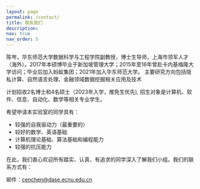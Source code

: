 ```yaml
---
layout: page
permalink: /contact/
title: 联系我们
description: 
nav: true
nav_order: 5
---
```


陈岑，华东师范大学数据科学与工程学院副教授，博士生导师，上海市领军人才（海外）。2017年本硕博毕业于新加坡管理大学；2015年至16年曾赴卡内基梅隆大学访问；毕业后加入蚂蚁集团；2021年加入华东师范大学。
主要研究方向包括隐私计算、自然语言处理、金融领域数据挖掘相关应用及技术

计划招收2名博士和4名硕士（2023年入学，推免生优先), 招生对象是计算机、软件、信息、自动化、数学等相关专业学生。

希望申请本实验室的同学具有：
- 较强的自我驱动力（最重要的）
- 较好的数学、英语基础 
- 计算机理论基础、算法基础和编程能力 
- 较强的抗压能力

在此，我们衷心欢迎所有踏实、认真、有追求的同学深入了解我们小组。我们的联系方式有：

邮件：cenchen@dase.ecnu.edu.cn 
